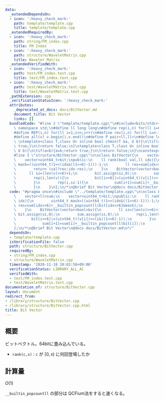 ```yaml
---
data:
  _extendedDependsOn:
  - icon: ':heavy_check_mark:'
    path: template/template.cpp
    title: template/template.cpp
  _extendedRequiredBy:
  - icon: ':heavy_check_mark:'
    path: string/FM_index.cpp
    title: FM Index
  - icon: ':heavy_check_mark:'
    path: structure/WaveletMatrix.cpp
    title: Wavelet Matrix
  _extendedVerifiedWith:
  - icon: ':heavy_check_mark:'
    path: test/FM_index.test.cpp
    title: test/FM_index.test.cpp
  - icon: ':heavy_check_mark:'
    path: test/WaveletMatrix.test.cpp
    title: test/WaveletMatrix.test.cpp
  _pathExtension: cpp
  _verificationStatusIcon: ':heavy_check_mark:'
  attributes:
    _deprecated_at_docs: docs/BitVector.md
    document_title: Bit Vector
    links: []
  bundledCode: "#line 2 \"template/template.cpp\"\n#include<bits/stdc++.h>\nusing\
    \ namespace std;\n#define ll long long\n#define rep(i,n) for(ll i=0;i<n;i++)\n\
    #define REP(i,n) for(ll i=1;i<n;i++)\n#define rev(i,n) for(ll i=n-1;i>=0;i--)\n\
    #define all(v) v.begin(),v.end()\n#define P pair<ll,ll>\n#define len(s) (ll)s.size()\n\
    \ \ntemplate<class T,class U> inline bool chmin(T &a, U b){\n\tif(a>b){a=b;return\
    \ true;}\n\treturn false;\n}\ntemplate<class T,class U> inline bool chmax(T &a,\
    \ U b){\n\tif(a<b){a=b;return true;}\n\treturn false;\n}\nconstexpr ll inf = 3e18;\n\
    #line 3 \"structure/BitVector.cpp\"\n\nclass BitVector{\n    vector<ll>sum;\n\
    \    vector<uint64_t>bit;\npublic:\n    ll rank(bool val,ll idx){\n        uint64_t\
    \ mask=((uint64_t)1<<(idx&((1<<6)-1)))-1;\n        ll res=sum[idx>>6]+__builtin_popcountll(bit[idx>>6]&mask);\n\
    \        return (val?res:idx-res);\n    }\n    BitVector(vector<bool>&v){\n  \
    \      ll sz=(len(v)>>6)+1;\n        bit.assign(sz,0);\n        sum.assign(sz,0);\n\
    \        rep(i,len(v)){\n            bit[i>>6]|=(uint64_t)(v[i])<<(i&((1<<6)-1));\n\
    \        }\n        rep(i,sz-1){\n            sum[i+1]=sum[i]+__builtin_popcountll(bit[i]);\n\
    \        }\n    }\n};\n/*\n@brief Bit Vector\n@docs docs/BitVector.md\n*/\n"
  code: "#pragma once\n#include \"../template/template.cpp\"\n\nclass BitVector{\n\
    \    vector<ll>sum;\n    vector<uint64_t>bit;\npublic:\n    ll rank(bool val,ll\
    \ idx){\n        uint64_t mask=((uint64_t)1<<(idx&((1<<6)-1)))-1;\n        ll\
    \ res=sum[idx>>6]+__builtin_popcountll(bit[idx>>6]&mask);\n        return (val?res:idx-res);\n\
    \    }\n    BitVector(vector<bool>&v){\n        ll sz=(len(v)>>6)+1;\n       \
    \ bit.assign(sz,0);\n        sum.assign(sz,0);\n        rep(i,len(v)){\n     \
    \       bit[i>>6]|=(uint64_t)(v[i])<<(i&((1<<6)-1));\n        }\n        rep(i,sz-1){\n\
    \            sum[i+1]=sum[i]+__builtin_popcountll(bit[i]);\n        }\n    }\n\
    };\n/*\n@brief Bit Vector\n@docs docs/BitVector.md\n*/"
  dependsOn:
  - template/template.cpp
  isVerificationFile: false
  path: structure/BitVector.cpp
  requiredBy:
  - string/FM_index.cpp
  - structure/WaveletMatrix.cpp
  timestamp: '2020-11-18 20:02:50+09:00'
  verificationStatus: LIBRARY_ALL_AC
  verifiedWith:
  - test/FM_index.test.cpp
  - test/WaveletMatrix.test.cpp
documentation_of: structure/BitVector.cpp
layout: document
redirect_from:
- /library/structure/BitVector.cpp
- /library/structure/BitVector.cpp.html
title: Bit Vector
---
```

## 概要

ビットベクトル。64bitに畳み込んでいる。

- ```rank(c,x)``` : ```c``` が $[0,x)$ に何回登場したか

## 計算量

$O(1)$

```__builtin_popcountll``` の部分は QCFium法をすると速くなる。